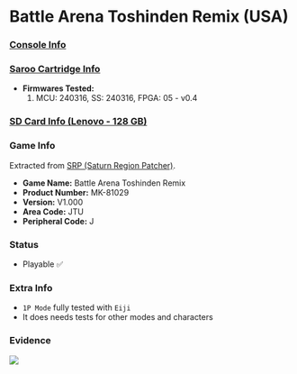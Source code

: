 # Battle Arena Toshinden Remix (USA)

### [Console Info](../../../../../Info/Consoles/VA13/README.md)

### [Saroo Cartridge Info](../../../../../Info/Cartridges/RetroGameParadiseStore/1.32F/README.md)

- <b>Firmwares Tested:</b>
  1. MCU: 240316, SS: 240316, FPGA: 05 - v0.4

### [SD Card Info (Lenovo - 128 GB)](../../../../../Info/SdCards/Lenovo/128GB/fat32/README.md)

### Game Info

Extracted from [SRP (Saturn Region Patcher)](https://segaxtreme.net/resources/saturn-region-patcher.81/download).

- <b>Game Name:</b> Battle Arena Toshinden Remix
- <b>Product Number:</b> MK-81029
- <b>Version:</b> V1.000
- <b>Area Code:</b> JTU
- <b>Peripheral Code:</b> J

### Status

- Playable :white_check_mark:

### Extra Info

- `1P Mode` fully tested with `Eiji`
- It does needs tests for other modes and characters

### Evidence

[![](https://img.youtube.com/vi/y2Um85Wgkqk/0.jpg)](https://www.youtube.com/watch?v=y2Um85Wgkqk)
